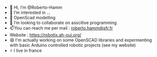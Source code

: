 - 👋 Hi, I’m @Roberto-Hamm
- 👀 I’m interested in ...
- 🌱 OpenScad modelling
- 💞️ I’m looking to collaborate on asscitive programming
- 📫You can reach me per mail : roberto.hamm@sfr.fr
- Website : https://robotix.ah-oui.org/
- 😄 I'm actually working on some OpenSCAD libraries and expermenting with basic Arduino controlled robotic projects (see my website)
- ⚡ I live in france

<!---
Roberto-Hamm/Roberto-Hamm is a ✨ special ✨ repository because its `README.md` (this file) appears on your GitHub profile.
You can click the Preview link to take a look at your changes.
--->
